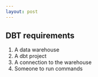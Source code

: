 ```yaml
---
layout: post
---
```


## DBT requirements

1. A data warehouse
2. A dbt project
3. A connection to the warehouse
4. Someone to run commands